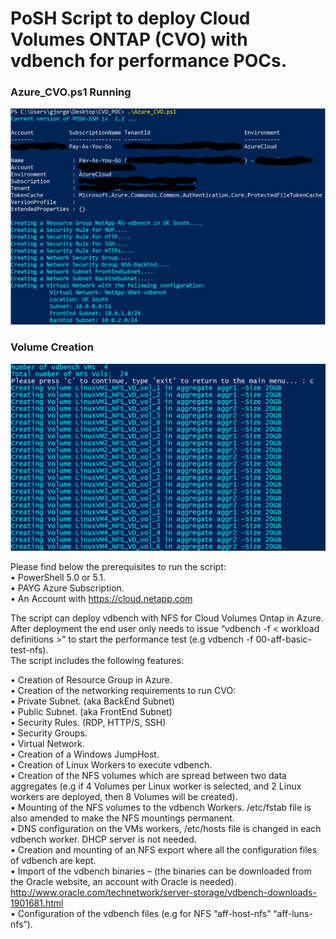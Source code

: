 # PoSH Script to deploy Cloud Volumes ONTAP (CVO) with vdbench for performance POCs. 

### Azure_CVO.ps1 Running <br />
<p align="center">
  <img src="https://github.com/jorgeedugona/AzureCVO/blob/master/Images/Image06_1.png" alt="Azure_CVO.ps1 Running"/>
</p>

### Volume Creation<br />
<p align="center">
<img src="https://github.com/jorgeedugona/AzureCVO/blob/master/Images/Image43_1.png" alt="Volume Creation"/>
</p>

Please find below the prerequisites to run the script:  
• PowerShell 5.0 or 5.1.  
• PAYG Azure Subscription.  
• An Account with https://cloud.netapp.com  

The script can deploy vdbench with NFS for Cloud Volumes Ontap in Azure. After deployment the end user only needs to issue “vdbench -f < workload definitions >” to start the performance test (e.g vdbench -f 00-aff-basic-test-nfs).  
The script includes the following features:  

• Creation of Resource Group in Azure.  
• Creation of the networking requirements to run CVO:  
    • Private Subnet. (aka BackEnd Subnet)  
    • Public Subnet. (aka FrontEnd Subnet)  
    • Security Rules. (RDP, HTTP/S, SSH)  
    • Security Groups.  
    • Virtual Network.  
• Creation of a Windows JumpHost.  
• Creation of Linux Workers to execute vdbench.  
•	Creation of the NFS volumes which are spread between two data aggregates (e.g if 4 Volumes per Linux worker is selected, and 2 Linux workers are deployed, then 8 Volumes will be created).  
•	Mounting of the NFS volumes to the vdbench Workers. /etc/fstab file is also amended to make the NFS mountings permanent.   
•	DNS configuration on the VMs workers, /etc/hosts file is changed in each vdbench worker. DHCP server is not needed.    
•	Creation and mounting of an NFS export where all the configuration files of vdbench are kept.  
•	Import of the vdbench binaries – (the binaries can be downloaded from the Oracle website, an account with Oracle is needed).    
http://www.oracle.com/technetwork/server-storage/vdbench-downloads-1901681.html  
•	Configuration of the vdbench files (e.g for NFS  “aff-host-nfs” “aff-luns-nfs”).  

